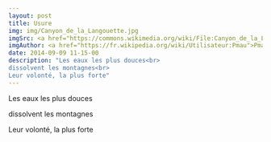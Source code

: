 ```yaml
---
layout: post
title: Usure
img: img/Canyon_de_la_Langouette.jpg
imgSrc: <a href="https://commons.wikimedia.org/wiki/File:Canyon_de_la_Langouette.jpg">Wikipedia</a>
imgAuthor: <a href="https://fr.wikipedia.org/wiki/Utilisateur:Pmau">Pmau</a>
date: 2014-09-09 11-15-00
description: "Les eaux les plus douces<br>
dissolvent les montagnes<br>
Leur volonté, la plus forte"
---
```

Les eaux les plus douces

dissolvent les montagnes

Leur volonté, la plus forte
